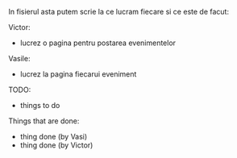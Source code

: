 In fisierul asta putem scrie la ce lucram fiecare si ce este de facut:

Victor:
- lucrez o pagina pentru postarea evenimentelor

Vasile:
- lucrez la pagina fiecarui eveniment

TODO:
- things to do

Things that are done:
- thing done (by Vasi)
- thing done (by Victor)


